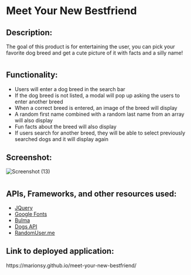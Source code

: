 # Meet Your New Bestfriend

<h2> Description: </h2>
The goal of this product is for entertaining the user, you can pick your favorite dog breed and get a cute picture of it with facts and a silly name!

# <h2> Functionality: </h2>
  * Users will enter a dog breed in the search bar
  * If the dog breed is not listed, a modal will pop up asking the users to enter another breed
  * When a correct breed is entered, an image of the breed will display
  * A random first name combined with a random last name from an array will also display
  * Fun facts about the breed will also display
  * If users search for another breed, they will be able to select previously searched dogs and it will display again


<h2> Screenshot: </h2>

![Screenshot (13)](https://user-images.githubusercontent.com/63944749/182992596-2079bdd6-1283-4d01-bfec-1c3e0ee2f9ca.png)

# <h2> APIs, Frameworks, and other resources used: </h2>
 * [JQuery](https://jquery.com/)
 * [Google Fonts](https://developers.google.com/fonts) 
 * [Bulma](https://bulma.io/)
 * [Dogs API](https://api-ninjas.com/api/dogs)
 * [RandomUser.me](https://randomuser.me/)
 
 <h2> Link to deployed application: </h2>
 https://marionsy.github.io/meet-your-new-bestfriend/ 
